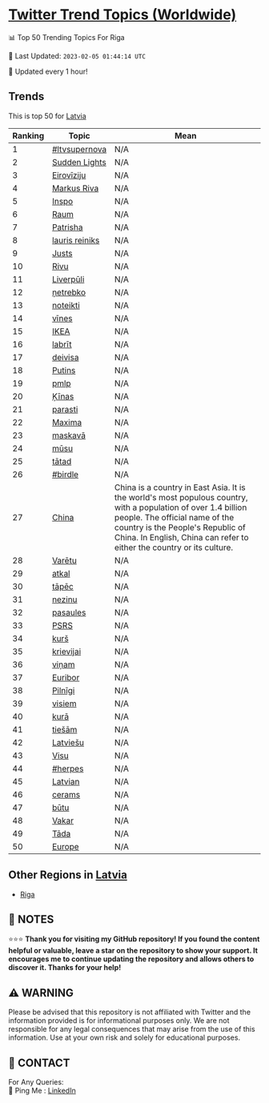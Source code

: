 [Twitter Trend Topics (Worldwide)](https://github.com/ErcinDedeoglu/Twitter-Trend-Topics)
==========


📊 Top 50 Trending Topics For Riga

📆 Last Updated: `2023-02-05 01:44:14 UTC`

🔧 Updated every 1 hour!


## Trends

This is top 50 for [Latvia](</Latvia>)

| Ranking | Topic | Mean |
| ------- | ------------ | ------------ |
| 1 | [#ltvsupernova](http://twitter.com/search?q=%23ltvsupernova) | N/A |
| 2 | [Sudden Lights](http://twitter.com/search?q=Sudden+Lights) | N/A |
| 3 | [Eirovīziju](http://twitter.com/search?q=Eirov%c4%abziju) | N/A |
| 4 | [Markus Riva](http://twitter.com/search?q=Markus+Riva) | N/A |
| 5 | [Inspo](http://twitter.com/search?q=Inspo) | N/A |
| 6 | [Raum](http://twitter.com/search?q=Raum) | N/A |
| 7 | [Patrisha](http://twitter.com/search?q=Patrisha) | N/A |
| 8 | [lauris reiniks](http://twitter.com/search?q=lauris+reiniks) | N/A |
| 9 | [Justs](http://twitter.com/search?q=Justs) | N/A |
| 10 | [Rivu](http://twitter.com/search?q=Rivu) | N/A |
| 11 | [Liverpūli](http://twitter.com/search?q=Liverp%c5%abli) | N/A |
| 12 | [ņetrebko](http://twitter.com/search?q=%c5%86etrebko) | N/A |
| 13 | [noteikti](http://twitter.com/search?q=noteikti) | N/A |
| 14 | [vīnes](http://twitter.com/search?q=v%c4%abnes) | N/A |
| 15 | [IKEA](http://twitter.com/search?q=IKEA) | N/A |
| 16 | [labrīt](http://twitter.com/search?q=labr%c4%abt) | N/A |
| 17 | [deivisa](http://twitter.com/search?q=deivisa) | N/A |
| 18 | [Putins](http://twitter.com/search?q=Putins) | N/A |
| 19 | [pmlp](http://twitter.com/search?q=pmlp) | N/A |
| 20 | [Ķīnas](http://twitter.com/search?q=%c4%b6%c4%abnas) | N/A |
| 21 | [parasti](http://twitter.com/search?q=parasti) | N/A |
| 22 | [Maxima](http://twitter.com/search?q=Maxima) | N/A |
| 23 | [maskavā](http://twitter.com/search?q=maskav%c4%81) | N/A |
| 24 | [mūsu](http://twitter.com/search?q=m%c5%absu) | N/A |
| 25 | [tātad](http://twitter.com/search?q=t%c4%81tad) | N/A |
| 26 | [#birdle](http://twitter.com/search?q=%23birdle) | N/A |
| 27 | [China](http://twitter.com/search?q=China) | China is a country in East Asia. It is the world's most populous country, with a population of over 1.4 billion people. The official name of the country is the People's Republic of China. In English, China can refer to either the country or its culture. |
| 28 | [Varētu](http://twitter.com/search?q=Var%c4%93tu) | N/A |
| 29 | [atkal](http://twitter.com/search?q=atkal) | N/A |
| 30 | [tāpēc](http://twitter.com/search?q=t%c4%81p%c4%93c) | N/A |
| 31 | [nezinu](http://twitter.com/search?q=nezinu) | N/A |
| 32 | [pasaules](http://twitter.com/search?q=pasaules) | N/A |
| 33 | [PSRS](http://twitter.com/search?q=PSRS) | N/A |
| 34 | [kurš](http://twitter.com/search?q=kur%c5%a1) | N/A |
| 35 | [krievijai](http://twitter.com/search?q=krievijai) | N/A |
| 36 | [viņam](http://twitter.com/search?q=vi%c5%86am) | N/A |
| 37 | [Euribor](http://twitter.com/search?q=Euribor) | N/A |
| 38 | [Pilnīgi](http://twitter.com/search?q=Piln%c4%abgi) | N/A |
| 39 | [visiem](http://twitter.com/search?q=visiem) | N/A |
| 40 | [kurā](http://twitter.com/search?q=kur%c4%81) | N/A |
| 41 | [tiešām](http://twitter.com/search?q=tie%c5%a1%c4%81m) | N/A |
| 42 | [Latviešu](http://twitter.com/search?q=Latvie%c5%a1u) | N/A |
| 43 | [Visu](http://twitter.com/search?q=Visu) | N/A |
| 44 | [#herpes](http://twitter.com/search?q=%23herpes) | N/A |
| 45 | [Latvian](http://twitter.com/search?q=Latvian) | N/A |
| 46 | [cerams](http://twitter.com/search?q=cerams) | N/A |
| 47 | [būtu](http://twitter.com/search?q=b%c5%abtu) | N/A |
| 48 | [Vakar](http://twitter.com/search?q=Vakar) | N/A |
| 49 | [Tāda](http://twitter.com/search?q=T%c4%81da) | N/A |
| 50 | [Europe](http://twitter.com/search?q=Europe) | N/A |



## Other Regions in [Latvia](</Latvia>)

* [Riga](</Latvia/Riga.md>)



## 📝 NOTES

⭐⭐⭐ **Thank you for visiting my GitHub repository! If you found the content helpful or valuable, leave a star on the repository to show your support. It encourages me to continue updating the repository and allows others to discover it. Thanks for your help!**


## ⚠️ WARNING

Please be advised that this repository is not affiliated with Twitter and the information provided is for informational purposes only. We are not responsible for any legal consequences that may arise from the use of this information. Use at your own risk and solely for educational purposes.


## 📨 CONTACT

 For Any Queries:  
            🏓 Ping Me : [LinkedIn](https://www.linkedin.com/in/ercindedeoglu/)
